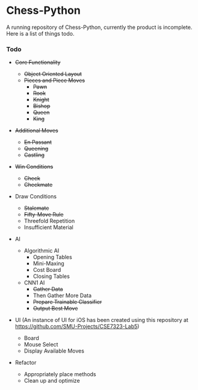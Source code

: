# Chess-Python

A running repository of Chess-Python, currently the product is incomplete. Here is a list of things todo.

### Todo
* ~~Core Functionality~~
    * ~~Object Oriented Layout~~
    * ~~Pieces and Piece Moves~~
        * ~~Pawn~~
        * ~~Rook~~
        * ~~Knight~~
        * ~~Bishop~~
        * ~~Queen~~
        * ~~King~~

* ~~Additional Moves~~
    * ~~En Passant~~
    * ~~Queening~~
    * ~~Castling~~

* ~~Win Conditions~~
    * ~~Check~~
    * ~~Checkmate~~

* Draw Conditions
    * ~~Stalemate~~
    * ~~Fifty-Move Rule~~
    * Threefold Repetition
    * Insufficient Material
    

* AI
    * Algorithmic AI
        * Opening Tables
        * Mini-Maxing
        * Cost Board
        * Closing Tables
    * CNN1 AI
        * ~~Gather Data~~
        * Then Gather More Data
        * ~~Prepare Trainable Classifier~~
        * ~~Output Best Move~~

* UI (An instance of UI for iOS has been created using this repository at https://github.com/SMU-Projects/CSE7323-Lab5)
    * Board
    * Mouse Select
    * Display Available Moves

* Refactor
    * Appropriately place methods
    * Clean up and optimize
